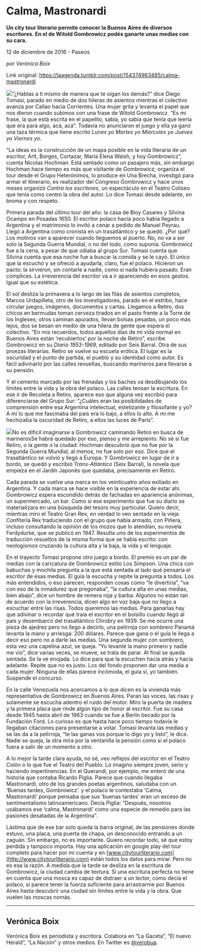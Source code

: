 # Calma, Mastronardi

**Un city tour literario permite conocer la Buenos Aires de diversos escritores. En el de Witold Gombrowicz podés ganarte unas medias con su cara.**

12 de diciembre de 2016 - Paseos

_por Verónica Boix_

Link original: https://laagenda.tumblr.com/post/154374963485/calma-mastronardi

![](https://64.media.tumblr.com/615c76f572c5480e0829923890048070/tumblr_inline_pk0lam5ych1t6q87u_500.jpg)“¿Hablas a ti mismo de manera que te oigan los demás?” dice Diego Tomasi, parado en medio de dos hileras de asientos mientras el colectivo avanza por Callao hacia Corrientes. Una mujer grita y levanta el papel que nos dieron cuando subimos con una frase de Witold Gombrowicz. “Es mi frase, la que está escrita en el papelito, sabía, yo sabía que tenía que leerla que era para algo, acá, acá”. Todavía no anunciaron el juego y ella ya ganó una taza térmica que tiene escrito *Lunes yo Martes yo Miércoles yo Jueves yo Viernes yo*.

“La ideas es la construcción de un mapa posible en la vida literaria de un escritor, Arlt, Borges, Cortazar, María Elena Walsh, y hoy Gombrowicz”, cuenta Nicolas Hochman. Está sentado como un pasajero más, sin embargo Hochman hace tiempo es más que visitante de Gombrowicz; organiza el tour desde el Grupo Heterónimos, lo produce en Una Brecha, investigó para armar el itinerario, es realizador del Congreso Gombrowicz y hace unos meses organizó *Contra los escritores*, un espectáculo en el Teatro Coliseo que tenía como centro la obra del autor. Lo dice Tomasi desde adelante, en broma y con respeto. 


Primera parada del último tour del año: la casa de Bioy Casares y Silvina Ocampo en Posadas 1650. El escritor polaco hacía poco había llegado a Argentina y el matrimonio lo invitó a cenar a pedido de Manuel Peyrau. Llegó a Argentina como cronista en un trasatlántico y se quedó. ¿Por qué? Los motivos van a aparecer cuando lleguemos al puerto. No, no va a ser solo la Segunda Guerra Mundial, o no del todo, como suponía. Gombrowicz fue a la cena, a pesar de que odiaba al grupo Sur. Tomasi cuenta que Silvina cuenta que esa noche fue a buscar la comida y se le cayó. El único que la escuchó y se ofreció a ayudarla, claro, fue el polaco. Hicieron un pacto: la sirvieron, sin contarle a nadie, como si nada hubiera pasado. Eran cómplices. La irreverencia del escritor va a ir apareciendo en esos gestos. Igual que su estética. 


El sol desliza la primavera a lo largo de las filas de asientos completos; Marcos Urdapilleta, otro de los investigadores, parado en el estribo, hace circular juegos, imágenes, documentos y cartas. Llegamos a Retiro, dos chicos en bermudas toman cerveza tirados en el pasto frente a la Torre de los Ingleses; otros caminan apurados, llevan bolsas pesadas, un poco más lejos, dos se besan en medio de una hilera de gente que espera el colectivo. “En mis recuerdos, todos aquellos días de mi vida normal en Buenos Aires están ‘recubiertos’ por la noche de Retiro”, escribe Gombrowicz en su *Diario 1953-1969*, editado por Seix Barral. Otra de sus proezas literarias. Retiro se vuelve su escuela erótica. El lugar es la oscuridad y el punto de partida, el pueblo y su identidad como autor. Es fácil adivinarlo por las calles revueltas, buscando marineros para llevarse a su pensión.


Y el cemento marcado por las frenadas y los baches va desdibujando los límites entre la vida y la obra del polaco. Las calles tensan la escritura. En ese ir de Recoleta a Retiro, aparece eso que alguna vez escribió para diferenciarse del Grupo Sur: “¿Cuáles eran las posibilidades de comprensión entre esa Argentina intelectual, estetizante y filosofante y yo? A mí lo que me fascinaba del país era lo bajo, a ellos lo alto. A mí me hechizaba la oscuridad de Retiro, a ellos las luces de París”. 


![](https://64.media.tumblr.com/615c76f572c5480e0829923890048070/tumblr_inline_pk0lam5ych1t6q87u_500.jpg)No es difícil imaginarse a Gombrowicz caminando Retiro en busca de marinerosSe habrá quedado por eso, pienso y me arrepiento. No sé si fue Retiro, o la gente o la ciudad: Hochman descubrió que no fue por la Segunda Guerra Mundial, al menos, no fue solo por eso. Dice que el trasatlántico se volvió y llegó a Europa. Y Gombrowicz en lugar de ir a bordo, se quedó y escribió *Trans-Atlántico* (Seix Barral), la novela que empieza en el Jardín Japonés que quedaba, precisamente en Retiro.


Cada parada se vuelve una marca en los veinticuatro años exiliado en Argentina. Y cada marca se hace visible en la experiencia de estar ahí. Gombrowicz espera escondido detrás de fachadas en apariencia anónimas, un supermercado, un bar. Como si ese experimento que fue su diario se materializara en una búsqueda del tesoro muy particular. Quiero decir, mientras miro el Teatro Gran Rex, en verdad lo veo sentado en la vieja Confitería Rex traduciendo con el grupo que había armado, con Piñera, incluso consultando la opinión de los mozos que lo atendían, su novela Ferdydurke, que se publicó en 1947. Resulta uno de los experimentos de traducción resueltos de la misma forma que se había escrito: con neologismos cruzando la cultura alta y la baja, la vida y el lenguaje. 


En el trayecto Tomasi propone otro juego a bordo. El premio es un par de medias con la caricatura de Gombrowicz estilo Los Simpson. Una chica con babuchas y mochila pregunta a la que está sentada al lado qué pensaría el escritor de esas medias. El guía la escucha y repite la pregunta a todos. Los más entendidos, o eso parecen, responden cosas como “le divertiría”, “va con eso de la inmadurez que pregonaba”, “la cultura alta en unas medias, bien abajo”, dice un hombre de remera roja y barba. Algunos no están tan de acuerdo con la irreverencia, dicen algo en voz baja que no llego a escuchar entre las risas. Todos queremos las medias. Para ganarlas hay que adivinar o recordar qué traía el escritor en el bolsillo cuando llegó al país y desembarcó del trasatlántico Chrobry en 1939. Se me ocurre una pieza de ajedrez pero no llego a decirlo, una pelirroja con sombrero Panamá levanta la mano y arriesga: 200 dólares. Parece que gana o el guía le llega a decir eso pero no a darle las medias. Una segunda mujer con sombrero, esta vez una capelina azul, se queja. “Yo levanté la mano primero y nadie me vio”, dice varias veces, se mueve, se trata de parar. Al final se queda sentada. Se la ve enojada. Lo dice para que la escuchen hacia atrás y hacia adelante. Repite que no es justo. Los del fondo proponen dar una media a cada mujer. Ninguna de ellas parece incómoda, el guía sí, yo también. Suspende el concurso. 


En la calle Venezuela nos acercamos a lo que dicen es la vivienda más representativa de Gombrowicz en Buenos Aires. Paran las voces, las risas y solamente se escucha adentro el ruido del motor. Miro la puerta de madera y la primera placa que rinde algún tipo de honor al escritor. Fue su casa desde 1945 hasta abril de 1963 cuando se fue a Berlín becado por la Fundación Ford. Lo curioso es que hasta hace poco tiempo todavía le llegaban citaciones para presentarse a votar. Tomasi levanta las medias y se las da a la pelirroja, “te las ganas vos porque lo digo yo y listo”, le dice. Nadie se queja, la otra mira por la ventanilla la pensión como si el polaco fuera a salir de un momento a otro.


A lo mejor la tarde clara ayuda, no sé, veo reflejos del escritor en el Teatro Colón o lo que fue el Teatro del Pueblo. Lo imagino siempre joven, serio y haciendo impertinencias. En el Querandí, por ejemplo, me enteró de una historia que contaba Ricardo Piglia. Parece que cuando llegaba Mastronardi, otro de los grandes poetas argentinos, saludaba con un ‘Buenas tardes, Gombrowicz’. y el polaco le contestaba ‘Calma, Mastronardi’ porque pensaba que sus ‘buenas tardes’ eran un exceso de sentimentalismo latinoamericano. Decía Piglia: “Después, nosotros usábamos ese ‘calma, Mastronardi’ como una especie de remedio para las pasiones desatadas de la Argentina”. 


Lástima que de ese bar solo queda la barra original, de las pensiones donde estuvo, una placa, una puerta de chapa, un desconocido entrando a un zaguán. Sin embargo, no es importante. Quiero recordar todo, sé que estoy perdida y tampoco importa. Hay una aplicación en google play del tour completo para hacer por mi cuenta y en [www.citytourliterario.com](http://www.citytourliterario.com) están todos los datos para mirar. Pero no es esa la razón. A medida que la tarde se desliza en la escritura de Gombrowicz, la ciudad cambia de textura. Si una escritura perfecta no tiene en cuenta que una mosca es capaz de distraer a un lector, como decía el polaco, sí parece tener la fuerza suficiente para arrastrarme por Buenos Aires hasta descubrir una ciudad sin límites entre la vida y la obra. Que vuelen las moscas nomás.



---

Verónica Boix
-------------

Verónica Boix es periodista y escritora. Colabora en “La Gaceta”, “El nuevo Herald”, “La Nación” y otros medios. En Twitter es [@verobua](https://twitter.com/verobua). 

